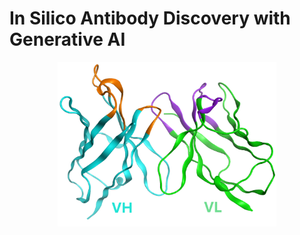 # In Silico Antibody Discovery with Generative AI

<p align="center">
<img src="Paired_Seq_Data_Analysis/AB_Repo_page_4.png" alt="Image" width="350" />
</p>